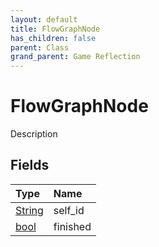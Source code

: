 ```yaml
---
layout: default
title: FlowGraphNode
has_children: false
parent: Class
grand_parent: Game Reflection
---
```

# FlowGraphNode
Description 

## Fields
| Type | Name |
|:-------------|:--------------|
| [String](/game-reflection/components/string.md) | self_id |
| [bool](/game-reflection/components/bool.md) | finished |
